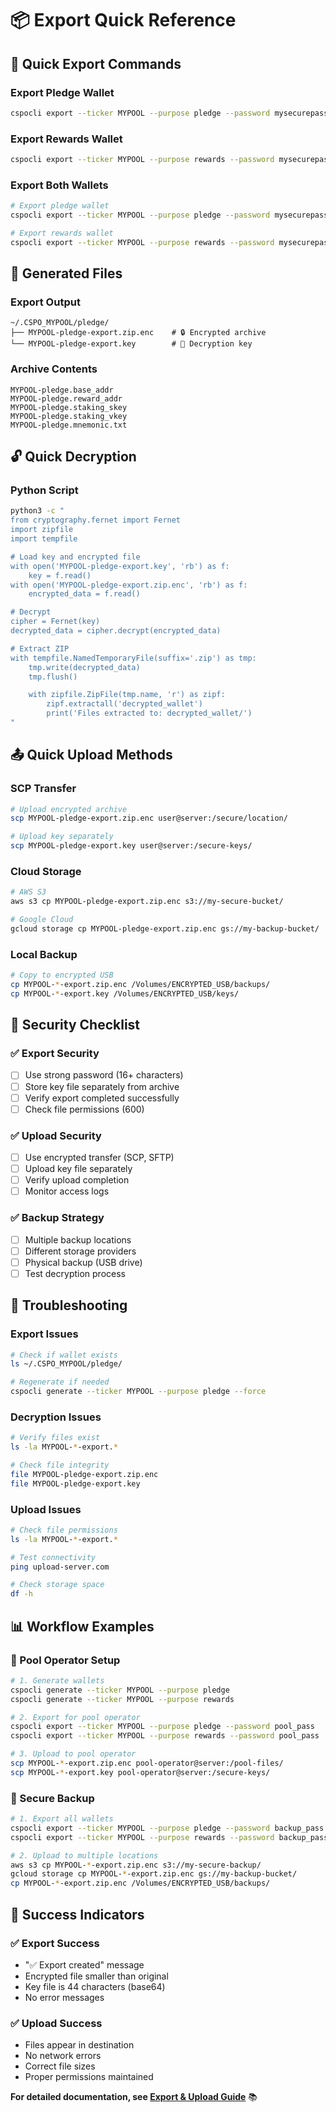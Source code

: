 # 📦 Export Quick Reference

## 🚀 **Quick Export Commands**

### **Export Pledge Wallet**

```bash
cspocli export --ticker MYPOOL --purpose pledge --password mysecurepass123
```

### **Export Rewards Wallet**

```bash
cspocli export --ticker MYPOOL --purpose rewards --password mysecurepass123
```

### **Export Both Wallets**

```bash
# Export pledge wallet
cspocli export --ticker MYPOOL --purpose pledge --password mysecurepass123

# Export rewards wallet
cspocli export --ticker MYPOOL --purpose rewards --password mysecurepass123
```

## 📁 **Generated Files**

### **Export Output**

```
~/.CSPO_MYPOOL/pledge/
├── MYPOOL-pledge-export.zip.enc    # 🔒 Encrypted archive
└── MYPOOL-pledge-export.key        # 🔑 Decryption key
```

### **Archive Contents**

```
MYPOOL-pledge.base_addr
MYPOOL-pledge.reward_addr
MYPOOL-pledge.staking_skey
MYPOOL-pledge.staking_vkey
MYPOOL-pledge.mnemonic.txt
```

## 🔓 **Quick Decryption**

### **Python Script**

```bash
python3 -c "
from cryptography.fernet import Fernet
import zipfile
import tempfile

# Load key and encrypted file
with open('MYPOOL-pledge-export.key', 'rb') as f:
    key = f.read()
with open('MYPOOL-pledge-export.zip.enc', 'rb') as f:
    encrypted_data = f.read()

# Decrypt
cipher = Fernet(key)
decrypted_data = cipher.decrypt(encrypted_data)

# Extract ZIP
with tempfile.NamedTemporaryFile(suffix='.zip') as tmp:
    tmp.write(decrypted_data)
    tmp.flush()

    with zipfile.ZipFile(tmp.name, 'r') as zipf:
        zipf.extractall('decrypted_wallet')
        print('Files extracted to: decrypted_wallet/')
"
```

## 📤 **Quick Upload Methods**

### **SCP Transfer**

```bash
# Upload encrypted archive
scp MYPOOL-pledge-export.zip.enc user@server:/secure/location/

# Upload key separately
scp MYPOOL-pledge-export.key user@server:/secure-keys/
```

### **Cloud Storage**

```bash
# AWS S3
aws s3 cp MYPOOL-pledge-export.zip.enc s3://my-secure-bucket/

# Google Cloud
gcloud storage cp MYPOOL-pledge-export.zip.enc gs://my-backup-bucket/
```

### **Local Backup**

```bash
# Copy to encrypted USB
cp MYPOOL-*-export.zip.enc /Volumes/ENCRYPTED_USB/backups/
cp MYPOOL-*-export.key /Volumes/ENCRYPTED_USB/keys/
```

## 🔐 **Security Checklist**

### **✅ Export Security**

- [ ] Use strong password (16+ characters)
- [ ] Store key file separately from archive
- [ ] Verify export completed successfully
- [ ] Check file permissions (600)

### **✅ Upload Security**

- [ ] Use encrypted transfer (SCP, SFTP)
- [ ] Upload key file separately
- [ ] Verify upload completion
- [ ] Monitor access logs

### **✅ Backup Strategy**

- [ ] Multiple backup locations
- [ ] Different storage providers
- [ ] Physical backup (USB drive)
- [ ] Test decryption process

## 🚨 **Troubleshooting**

### **Export Issues**

```bash
# Check if wallet exists
ls ~/.CSPO_MYPOOL/pledge/

# Regenerate if needed
cspocli generate --ticker MYPOOL --purpose pledge --force
```

### **Decryption Issues**

```bash
# Verify files exist
ls -la MYPOOL-*-export.*

# Check file integrity
file MYPOOL-pledge-export.zip.enc
file MYPOOL-pledge-export.key
```

### **Upload Issues**

```bash
# Check file permissions
ls -la MYPOOL-*-export.*

# Test connectivity
ping upload-server.com

# Check storage space
df -h
```

## 📊 **Workflow Examples**

### **🎯 Pool Operator Setup**

```bash
# 1. Generate wallets
cspocli generate --ticker MYPOOL --purpose pledge
cspocli generate --ticker MYPOOL --purpose rewards

# 2. Export for pool operator
cspocli export --ticker MYPOOL --purpose pledge --password pool_pass
cspocli export --ticker MYPOOL --purpose rewards --password pool_pass

# 3. Upload to pool operator
scp MYPOOL-*-export.zip.enc pool-operator@server:/pool-files/
scp MYPOOL-*-export.key pool-operator@server:/secure-keys/
```

### **🎯 Secure Backup**

```bash
# 1. Export all wallets
cspocli export --ticker MYPOOL --purpose pledge --password backup_pass
cspocli export --ticker MYPOOL --purpose rewards --password backup_pass

# 2. Upload to multiple locations
aws s3 cp MYPOOL-*-export.zip.enc s3://my-secure-backup/
gcloud storage cp MYPOOL-*-export.zip.enc gs://my-backup-bucket/
cp MYPOOL-*-export.zip.enc /Volumes/ENCRYPTED_USB/backups/
```

## 🎉 **Success Indicators**

### **✅ Export Success**

- "✅ Export created" message
- Encrypted file smaller than original
- Key file is 44 characters (base64)
- No error messages

### **✅ Upload Success**

- Files appear in destination
- No network errors
- Correct file sizes
- Proper permissions maintained

**For detailed documentation, see [Export & Upload Guide](EXPORT_AND_UPLOAD_GUIDE.md)** 📚
